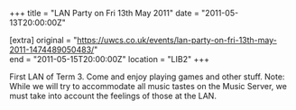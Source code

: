 +++
title = "LAN Party on Fri 13th May 2011"
date = "2011-05-13T20:00:00Z"

[extra]
original = "https://uwcs.co.uk/events/lan-party-on-fri-13th-may-2011-1474489050483/"    
end = "2011-05-15T20:00:00Z"
location = "LIB2"
+++

First LAN of Term 3. Come and enjoy playing games and other stuff. Note: While we will try to accommodate all music tastes on the Music Server, we must take into account the feelings of those at the LAN.

